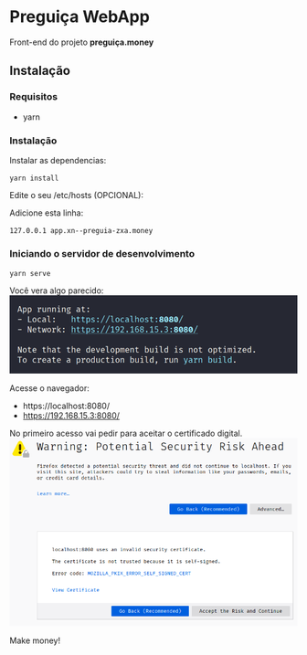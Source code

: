 # Preguiça WebApp

Front-end do projeto **preguiça.money** 

## Instalação

### Requisitos
* yarn 

### Instalação

Instalar as dependencias:  
```
yarn install
```

Edite o seu /etc/hosts (OPCIONAL):  

Adicione esta linha:  
```
127.0.0.1 app.xn--preguia-zxa.money
```

### Iniciando o servidor de desenvolvimento

```
yarn serve
```

Você vera algo parecido:
![img01](docs/image01.png)



Acesse o navegador:
* https://localhost:8080/
* https://192.168.15.3:8080/

No primeiro acesso vai pedir para aceitar o certificado digital.
![img02](docs/image02.png)


Make money!

